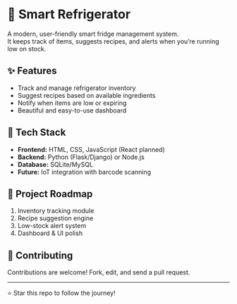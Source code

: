# 🧊 Smart Refrigerator

A modern, user-friendly smart fridge management system.  
It keeps track of items, suggests recipes, and alerts when you’re running low on stock.

## ✨ Features
- Track and manage refrigerator inventory
- Suggest recipes based on available ingredients
- Notify when items are low or expiring
- Beautiful and easy-to-use dashboard


## 🚀 Tech Stack
- **Frontend:** HTML, CSS, JavaScript (React planned)
- **Backend:** Python (Flask/Django) or Node.js
- **Database:** SQLite/MySQL
- **Future:** IoT integration with barcode scanning

## 📅 Project Roadmap
1. Inventory tracking module
2. Recipe suggestion engine
3. Low-stock alert system
4. Dashboard & UI polish

## 🤝 Contributing
Contributions are welcome! Fork, edit, and send a pull request.

---
⭐ Star this repo to follow the journey!
